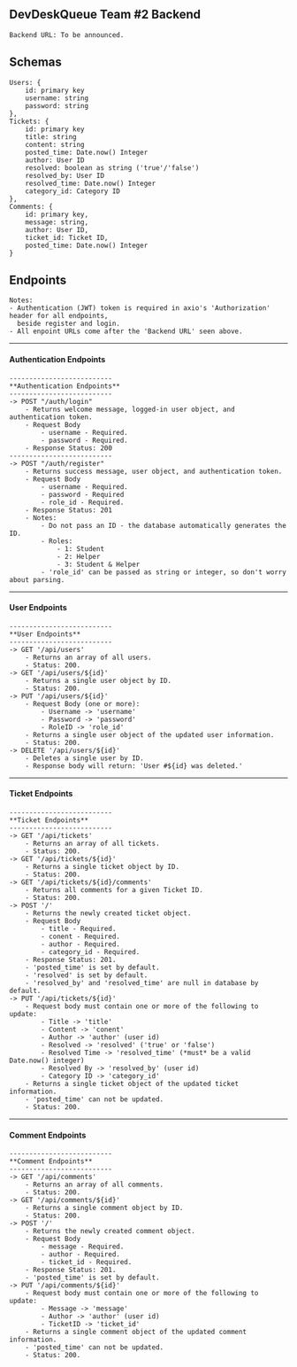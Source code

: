 
## DevDeskQueue Team #2 Backend 
	Backend URL: To be announced.

## Schemas
	Users: {
		id: primary key
		username: string
		password: string
	},
	Tickets: {
		id: primary key
		title: string
		content: string
		posted_time: Date.now() Integer
		author: User ID
		resolved: boolean as string ('true'/'false')
		resolved_by: User ID
		resolved_time: Date.now() Integer
		category_id: Category ID
	},
	Comments: {
		id: primary key,
		message: string,
		author: User ID,
		ticket_id: Ticket ID,
		posted_time: Date.now() Integer
	}
## Endpoints
	Notes:
	- Authentication (JWT) token is required in axio's 'Authorization' header for all endpoints,
	  beside register and login.
	- All enpoint URLs come after the 'Backend URL' seen above.
---
#### Authentication Endpoints
	--------------------------
	**Authentication Endpoints**
	--------------------------
	-> POST "/auth/login"
		- Returns welcome message, logged-in user object, and authentication token.
		- Request Body
			- username - Required.
			- password - Required.
		- Response Status: 200
	--------------------------
	-> POST "/auth/register"
		- Returns success message, user object, and authentication token.
		- Request Body
			- username - Required.
			- password - Required
			- role_id - Required.
		- Response Status: 201
		- Notes:
			- Do not pass an ID - the database automatically generates the ID.
			- Roles:
				- 1: Student
				- 2: Helper
				- 3: Student & Helper
			- 'role_id' can be passed as string or integer, so don't worry about parsing.
---
#### User Endpoints
	--------------------------
	**User Endpoints**
	--------------------------
	-> GET '/api/users'
		- Returns an array of all users.
		- Status: 200.
	-> GET '/api/users/${id}'
		- Returns a single user object by ID.
		- Status: 200.
	-> PUT '/api/users/${id}'
		- Request Body (one or more):
			- Username -> 'username'
			- Password -> 'password'
			- RoleID -> 'role_id'
		- Returns a single user object of the updated user information.
		- Status: 200.
	-> DELETE '/api/users/${id}'
		- Deletes a single user by ID.
		- Response body will return: 'User #${id} was deleted.'
---
#### Ticket Endpoints
	--------------------------
	**Ticket Endpoints**
	--------------------------
	-> GET '/api/tickets'
		- Returns an array of all tickets.
		- Status: 200.
	-> GET '/api/tickets/${id}'
		- Returns a single ticket object by ID.
		- Status: 200.
	-> GET '/api/tickets/${id}/comments'
		- Returns all comments for a given Ticket ID.
		- Status: 200.
	-> POST '/'
		- Returns the newly created ticket object.
		- Request Body
			- title - Required.
			- conent - Required.
			- author - Required.
			- category_id - Required.
		- Response Status: 201.
		- 'posted_time' is set by default.
		- 'resolved' is set by default.
		- 'resolved_by' and 'resolved_time' are null in database by default.
	-> PUT '/api/tickets/${id}'
		- Request body must contain one or more of the following to update:
			- Title -> 'title'
			- Content -> 'conent'
			- Author -> 'author' (user id)
			- Resolved -> 'resolved' ('true' or 'false')
			- Resolved Time -> 'resolved_time' (*must* be a valid Date.now() integer)
			- Resolved By -> 'resolved_by' (user id)
			- Category ID -> 'category_id'
		- Returns a single ticket object of the updated ticket information.
		- 'posted_time' can not be updated.
		- Status: 200.
---
#### Comment Endpoints
	--------------------------
	**Comment Endpoints**
	--------------------------
	-> GET '/api/comments'
		- Returns an array of all comments.
		- Status: 200.
	-> GET '/api/comments/${id}'
		- Returns a single comment object by ID.
		- Status: 200.
	-> POST '/'
		- Returns the newly created comment object.
		- Request Body
			- message - Required.
			- author - Required.
			- ticket_id - Required.
		- Response Status: 201.
		- 'posted_time' is set by default.
	-> PUT '/api/comments/${id}'
		- Request body must contain one or more of the following to update:
			- Message -> 'message'
			- Author -> 'author' (user id)
			- TicketID -> 'ticket_id'
		- Returns a single comment object of the updated comment information.
		- 'posted_time' can not be updated.
		- Status: 200.

